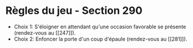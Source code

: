 # Règles du jeu - Section 290

- Choix 1: S'éloigner en attendant qu'une occasion favorable se présente (rendez-vous au [[247]]).
- Choix 2: Enfoncer la porte d'un coup d'épaule (rendez-vous au [[281]]).